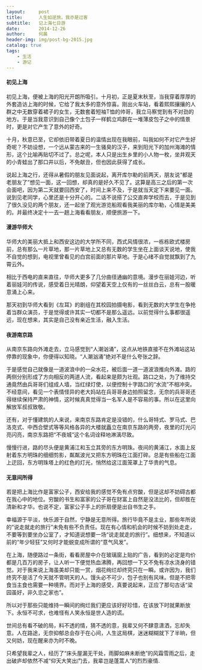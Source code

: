 ```yaml
---
layout:     post
title:      人生如逆旅，我亦是过客
subtitle:   记上海七日游
date:       2014-12-26
author:     何晨
header-img: img/post-bg-2015.jpg
catalog: true
tags:
    - 生活
    - 游记
---
```


#### 初见上海
初见上海，便被上海的阳光开朗所吸引。十月初，正是夏末秋至，当我穿着厚厚的外套造访上海的时候，它给了我太多的意外惊喜。刚出火车站，看着熙熙攘攘的人群之中无数穿着裙子的女生，无数套着短袖T恤的帅哥，我立马察觉到有不对劲的地方。于是当我意识到自己像个土包子一样鹤立鸡群在一堆薄皮包子之中的情景时，更是对它产生了意外的好奇。

十月，秋意已至，它却依旧带着夏日的温情出现在我眼前，叫我如何不对它产生好奇呢？不妨设想，一个远从蒙古来的一生骚臭的汉子，来到阳光下的加州海滩的情形，这个比喻再贴切不过了。总之呢，本人只是出生乡里的小人物一枚，坐井观天的小青蛙出了那口井以后，不免献丑，但也因此获得了成长。

说起上海之行，还得从暑假的朋友见面说起，离开库尔勒的前两天，朋友说“都是老朋友了”想见一面，这一回想，却真的是好久不见了。这算是高三之后的第一次会面吧，因为第二天就要回西安了，时间上来不及，于是就当天定下来要见一面。说到见老同学，心里还是十分开心的。二话不说搭了公交直奔学校而去，于是见到了很久没见的两个朋友，还一起坐了观光游览船观看我美丽的库尔勒，心情是美美的。并最终决定十一去一趟上海看看朋友，顺便旅游一下。

#### 漫游华师大
华师大的美丽大抵上和西安这边的大学所不同，西式风情很浓，一栋栋欧式楼房前，总有那么一片草地，那一片草地上又总有无数的学生坐在上面谈天说地，使我不自觉的想到，电视里曾看见的白宫前面的那片草地。于是心绪不自觉就飘到了九霄云外。

相比于西电的直来直往，华师大更多了几分曲径通幽的意境。漫步在丽娃河边，听着丽娃河的传说，感受着日光晴朗，仰望着天空上仅有的一丝丝白云，总有一股暖意涌上心来。

那天初到华师大看到《左耳》的剧组在其校园拍摄电影，看到无数的大学生在争抢着当群众演员，于是觉得或许其实一切都不是那么遥远。以前觉得什么事都很遥远，现在想来，其实是自己没有亲近生活，融入生活。

#### 夜游南京路
从南京东路向外滩走去，立马感觉到“人潮汹涌”，这点从地铁直接不在外滩站这站停靠的现象中，你便得以知晓。“人潮汹涌”绝对不是什么夸张之辞。

于是感觉自己就像是一道波浪中的一朵水花，被后面一道一道波浪推向外滩。路的两侧分别形成了方向相反的两道人流，看起来是颇为壮观。路口之处，为了维持交通竟然由兵哥哥们组成人墙，当红绿灯使，以便控制十字路口的“水流”不相冲突。不经意间，看见一个表情怪异的老大妈站在兵哥哥身边拍照留念，无奈的兵哥哥还得继续保持严肃的神情，这时候真真觉得当一名军人是不容易的事。所以在这里向解放军叔叔致敬。

还有，对于懂建筑的人来说，来南京东路肯定是没错的，什么哥特式、罗马式、巴洛克式、中西合壁式等等风格各异的大楼就矗立在南京东路的两旁，夜里的灯光闪亮闪亮，南京东路把“不夜城”这个名词诠释地淋漓尽致。

慢慢行进，路的尽头便是黄浦江和玉立其旁的东方明珠。夜间的黄浦江，水面上反射着东方明珠的细细剪影，粼粼波光又把东方明珠在江面打碎。总是有些船在江面上迂回，东方明珠塔上的红色的灯光，悄然给这江面笼罩上了华贵的气息。

#### 无意间所得
若是把上海比作是富家公子，西安给我的感觉不免有点穷酸，但是这却不妨碍古都在我心中的地位。穷酸的书生和富家的公子哥在财富上自然是没法比的，但却胜在清新和才华。也说不定，富家公子手上的折扇便是出自书生之手。

幸福源于平淡，快乐源于自然，宁静是无意所得。旅行毕竟不是主业，那些年所说的”说走就走的旅行”未免有些不负责任。现在有心情和机会的时候不妨到处走走，不要等到要坐办公室了，才知道说想要一场“说走就走的旅行”。细想来，不知道以前的“年少轻狂”又何时才能蜕变成所谓的“意气风发”。

在上海，随便路过一条街，看看房屋中介在玻璃窗上贴的广告，看到的必定是均价都是几百万的房子，让人听一下便觉热血沸腾，再回想一下又不免有凉水浇身的错觉。对于我来说上海虽美却只能一赏，烟花绚烂却终究只在一瞬。或许因为，我们终究不是活了今天就不管明天的人。馒头必不可少，包子也别有风味。但是不把零食当主食也需要一种境界。而对于上海的感受，真要说起来，正应了那句古话“梁园虽好，非久恋之家也”。

所以对于那些只能维持一瞬间的绚烂我们更应该好好珍惜，在该放下时就果断放下。永恒不可求，也难怪有人笑永恒是世人造的谎。

世间总有看不破的局，料不透的情，猜不透的意，我辈又何不肆意潇洒，忘却失意。人在路途，无奈抑郁总会存于在心间，人生这局棋，迷迷糊糊就下了半晌，但又何妨，现在醒来亦为时不晚。

只希望我辈之人，经历了“床头屋漏无干处，雨脚如麻未断绝”的风霜雪雨之后，走出破庐却依然不减“仰天大笑出门去，我辈岂是蓬蒿人”的烈烈豪情. 

